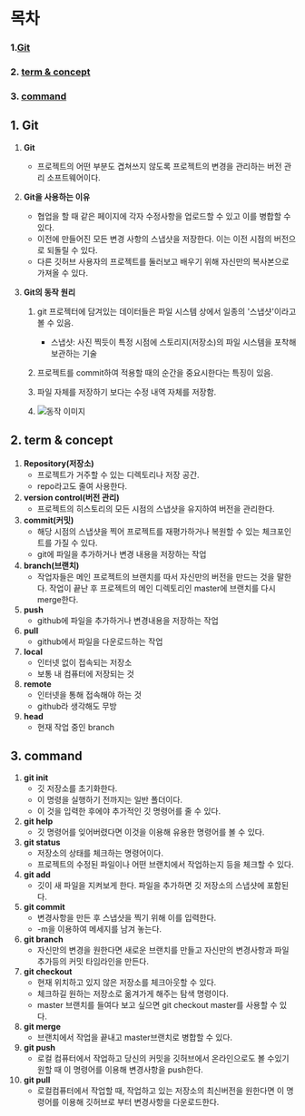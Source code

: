 # 목차
### 1.[Git](https://github.com/hifrogie/Github/blob/main/term%20n%20concept.md#git)
### 2. [term & concept](https://github.com/hifrogie/Github/blob/main/term%20n%20concept.md#term--concept)
### 3. [command](https://github.com/hifrogie/Github/blob/main/term%20n%20concept.md#command)

## 1. Git
1. **Git** 
    - 프로젝트의 어떤 부분도 겹쳐쓰지 않도록 프로젝트의 변경을 관리하는 버전 관리 소프트웨어이다.

2. **Git을 사용하는 이유**
    - 협업을 할 때 같은 페이지에 각자 수정사항을 업로드할 수 있고 이를 병합할 수있다.
    - 이전에 만들어진 모든 변경 사항의 스냅샷을 저장한다.
    이는 이전 시점의 버전으로 되돌릴 수 있다.
    - 다른 깃허브 사용자의 프로젝트를 둘러보고 배우기 위해 자신만의 복사본으로 가져올 수 있다.

3. **Git의 동작 원리**
    1. git 프로젝터에 담겨있는 데이터들은 파일 시스템 상에서 일종의 '스냅샷'이라고 볼 수 있음.
        - 스냅샷: 사진 찍듯이 특정 시점에 스토리지(저장소)의 파일 시스템을 포착해 보관하는 기술
    2. 프로젝트를 commit하여 적용할 때의 순간을 중요시한다는 특징이 있음.
    3. 파일 자체를 저장하기 보다는 수정 내역 자체를 저장함. 
    
    4. ![동작 이미지](https://img1.daumcdn.net/thumb/R1280x0/?scode=mtistory2&fname=https%3A%2F%2Fblog.kakaocdn.net%2Fdn%2Fczxu6b%2FbtqxJw0zusR%2F9EkX1Un1VRduwA4DN8FCGK%2Fimg.png)
    
## 2. term & concept
1. **Repository(저장소)**
    - 프로젝트가 거주할 수 있는 디렉토리나 저장 공간.
    - repo라고도 줄여 사용한다.
2. **version control(버전 관리)**
    - 프로젝트의 히스토리의 모든 시점의 스냅샷을 유지하여 버전을 관리한다.
3. **commit(커밋)**
    - 해당 시점의 스냅샷을 찍어 프로젝트를 재평가하거나 복원할 수 있는 체크포인트를 가질 수 있다.
    - git에 파일을 추가하거나 변경 내용을 저장하는 작업
4. **branch(브랜치)**
    - 작업자들은 메인 프로젝트의 브랜치를 따서 자신만의 버전을 만드는 것을 말한다. 작업이 끝난 후 프로젝트의 메인 디렉토리인 master에 브랜치를 다시 merge한다.
5. **push**
    - github에 파일을 추가하거나 변경내용을 저장하는 작업
6. **pull**
    - github에서 파일을 다운로드하는 작업
7. **local**
    - 인터넷 없이 접속되는 저장소
    - 보통 내 컴퓨터에 저장되는 것
8. **remote**
    - 인터넷을 통해 접속해야 하는 것
    - github라 생각해도 무방
9. **head**
    - 현재 작업 중인 branch
## 3. command
1. **git init**
    - 깃 저장소를 초기화한다.
    - 이 명령을 실행하기 전까지는 일반 폴더이다.
    - 이 것을 입력한 후에야 추가적인 깃 명령어를 줄 수 있다.
2. **git help**
    - 깃 명령어를 잊어버렸다면 이것을 이용해 유용한 명령어를 볼 수 있다.
3. **git status**
    - 저장소의 상태를 체크하는 명령어이다. 
    - 프로젝트의 수정된 파일이나 어떤 브랜치에서 작업하는지 등을 체크할 수 있다.
4. **git add**
    - 깃이 새 파일을 지켜보게 한다. 파일을 추가하면 깃 저장소의 스냅샷에 포함된다.
5. **git commit**
    - 변경사항을 만든 후 스냅샷을 찍기 위해 이를 입력한다.
    - -m을 이용하여 메세지를 남겨 놓는다.
6. **git branch**
    - 자신만의 변경을 원한다면 새로운 브랜치를 만들고 자신만의 변경사항과 파일 추가등의 커밋 타임라인을 만든다.
7. **git checkout**
    - 현재 위치하고 있지 않은 저장소를 체크아웃할 수 있다.
    - 체크하길 원하는 저장소로 옮겨가게 해주는 탐색 명령이다.
    - master 브랜치를 들여다 보고 싶으면 git checkout master를 사용할 수 있다.
8. **git merge**
    - 브랜치에서 작업을 끝내고 master브랜치로 병합할 수 있다.
9. **git push**
    - 로컬 컴퓨터에서 작업하고 당신의 커밋을 깃허브에서 온라인으로도 볼 수있기 원할 때 이 명령어를 이용해 변경사항을 push한다.
10. **git pull** 
    - 로컬컴퓨터에서 작업할 때, 작업하고 있는 저장소의 최신버전을 원한다면 이 명령어를 이용해 깃허브로 부터 변경사항을 다운로드한다.